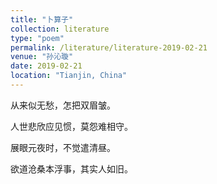 ```yaml
---
title: "卜算子"
collection: literature
type: "poem"
permalink: /literature/literature-2019-02-21
venue: "孙沁璇"
date: 2019-02-21
location: "Tianjin, China"
---
```


从来似无愁，怎把双眉皱。

人世悲欣应见惯，莫怨难相守。

展眼元夜时，不觉遣清昼。

欲道沧桑本浮事，其实人如旧。
